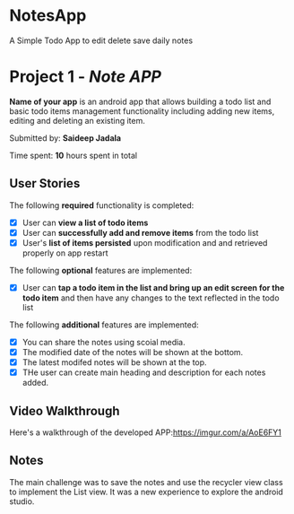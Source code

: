 # NotesApp
A Simple Todo App to edit delete save daily notes
# Project 1 - *Note APP*

**Name of your app** is an android app that allows building a todo list and basic todo items management functionality including adding new items, editing and deleting an existing item.

Submitted by: **Saideep Jadala**

Time spent: **10** hours spent in total

## User Stories

The following **required** functionality is completed:

* [X] User can **view a list of todo items**
* [X] User can **successfully add and remove items** from the todo list
* [X] User's **list of items persisted** upon modification and and retrieved properly on app restart

The following **optional** features are implemented:

* [X] User can **tap a todo item in the list and bring up an edit screen for the todo item** and then have any changes to the text reflected in the todo list

The following **additional** features are implemented:

* [X] You can share the notes using scoial media. 
* [X] The modified date of the notes will be shown at the bottom.
* [X] The latest modifed notes will be shown at the top.  
* [X] THe user can create main heading and description for each notes added.
## Video Walkthrough

Here's a walkthrough of the developed APP:https://imgur.com/a/AoE6FY1


## Notes

The main challenge was to save the notes and use the recycler view class to implement the List view. It was a new experience to explore the android studio. 

